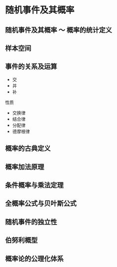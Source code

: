 # 随机事件及其概率

## 随机事件及其概率 ～ 概率的统计定义



## 样本空间

## 事件的关系及运算

- 交
- 并
- 补

性质

- 交换律
- 结合律
- 分配律
- 德摩根律

## 概率的古典定义

## 概率加法原理

## 条件概率与乘法定理

## 全概率公式与贝叶斯公式

## 随机事件的独立性

## 伯努利概型

## 概率论的公理化体系

